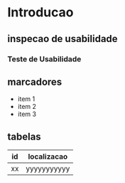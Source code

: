 # Introducao

## inspecao de usabilidade

### Teste de Usabilidade


## marcadores 
- item 1
- item 2
- item 3

## tabelas
|id|localizacao|
|--|-----------|
|xx|yyyyyyyyyyy|
